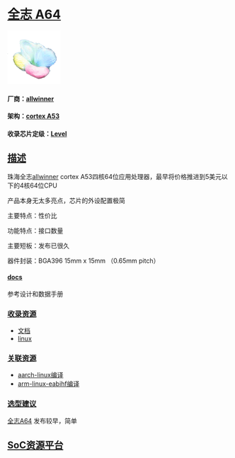 ﻿# [全志 A64](https://github.com/sochub/A64) 
[![sites](SoC/SoC.png)](http://www.qitas.cn) 
#### 厂商：[allwinner](https://github.com/sochub/allwinner) 
#### 架构：[cortex A53](https://github.com/sochub/CA53)
#### 收录芯片定级：[Level](https://github.com/sochub/Level)

## [描述](https://github.com/sochub/A64/wiki) 

珠海全志[allwinner](https://github.com/sochub/allwinner) cortex A53四核64位应用处理器，最早将价格推进到5美元以下的4核64位CPU

产品本身无太多亮点，芯片的外设配置极简

主要特点：性价比

功能特点：接口数量

主要短板：发布已很久

器件封装：BGA396 15mm x 15mm （0.65mm pitch）

#### [docs](docs/)

参考设计和数据手册
### [收录资源](https://github.com/sochub/STM8L051)

* [文档](docs/)
* [linux](linux/)

### [关联资源](https://github.com/sochub)

* [aarch-linux编译](https://github.com/sochub/aarch-linux)
* [arm-linux-eabihf编译](https://github.com/sochub/arm-linux-eabihf)

### [选型建议](https://github.com/sochub)

[全志A64](https://github.com/sochub/A64) 发布较早，简单

##  [SoC资源平台](http://www.qitas.cn)  

